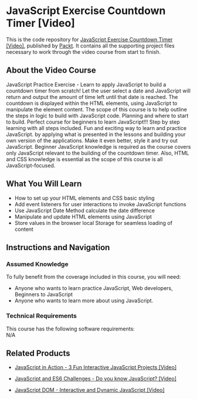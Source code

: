 


# JavaScript Exercise Countdown Timer [Video]
This is the code repository for [JavaScript Exercise Countdown Timer [Video]](https://www.packtpub.com/application-development/javascript-exercise-countdown-timer-video), published by [Packt](https://www.packtpub.com/?utm_source=github). It contains all the supporting project files necessary to work through the video course from start to finish.
## About the Video Course
JavaScript Practice Exercise - Learn to apply JavaScript to build a countdown timer from scratch! Let the user select a date and JavaScript will return and output the amount of time left until that date is reached. The countdown is displayed within the HTML elements, using JavaScript to manipulate the element content. The scope of this course is to help outline the steps in logic to build with JavaScript code. Planning and where to start to build. Perfect course for beginners to learn JavaScript!!! Step by step learning with all steps included. Fun and exciting way to learn and practice JavaScript. by applying what is presented in the lessons and building your own version of the applications. Make it even better, style it and try out JavaScript. Beginner JavaScript knowledge is required as the course covers only JavaScript relevant to the building of the countdown timer. Also, HTML and CSS knowledge is essential as the scope of this course is all JavaScript-focused. 

<H2>What You Will Learn</H2>
<DIV class=book-info-will-learn-text>
<UL>
<LI> How to set up your HTML elements and CSS basic styling</LI>
<LI> Add event listeners for user interactions to invoke JavaScript functions</LI>
<LI> Use JavaScript Date Method calculate the date difference</LI>
<LI> Manipulate and update HTML elements using JavaScript</LI>
<LI> Store values in the browser local Storage for seamless loading of content</LI>
</UL></DIV>

## Instructions and Navigation
### Assumed Knowledge
To fully benefit from the coverage included in this course, you will need:<br/>
<DIV class=book-info-will-learn-text>
<UL>
<LI> Anyone who wants to learn practice JavaScript, Web developers, Beginners to JavaScript</LI>
  <LI> Anyone who wants to learn more about using JavaScript.</LI>
</UL>
<DIV>

### Technical Requirements
This course has the following software requirements:<br/>
N/A

## Related Products
* [JavaScript in Action - 3 Fun Interactive JavaScript Projects [Video]](https://www.packtpub.com/application-development/javascript-action-3-fun-interactive-javascript-projects-video)

* [JavaScript and ES6 Challenges - Do you know JavaScript? [Video]](https://www.packtpub.com/web-development/javascript-and-es6-challenges-do-you-know-javascript-video)

* [JavaScript DOM - Interactive and Dynamic JavaScript [Video]](https://www.packtpub.com/application-development/javascript-dom-interactive-and-dynamic-javascript-video)
